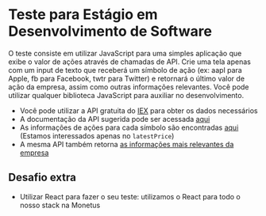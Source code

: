# Teste para Estágio em Desenvolvimento de Software

O teste consiste em utilizar JavaScript para uma simples aplicação que exibe o valor de ações através de chamadas de API. Crie uma tela apenas com um input de texto que receberá um símbolo de ação (ex: aapl para Apple, fb para Facebook, twtr para Twitter) e retornará o último valor de ação da empresa, assim como outras informações relevantes. Você pode utilizar qualquer biblioteca JavaScript para auxiliar no desenvolvimento.

* Você pode utilizar a API gratuita do [IEX](https://iextrading.com/developer/) para obter os dados necessários
* A documentação da API sugerida pode ser acessada [aqui](https://iextrading.com/developer/docs/#stocks)
* As informações de ações para cada símbolo são encontradas [aqui](https://iextrading.com/developer/docs/#quote) (Estamos interessados apenas no `latestPrice`)
* A mesma API também retorna [as informações mais relevantes da empresa](https://iextrading.com/developer/docs/#company)

## Desafio extra

* Utilizar React para fazer o seu teste: utilizamos o React para todo o nosso stack na Monetus
